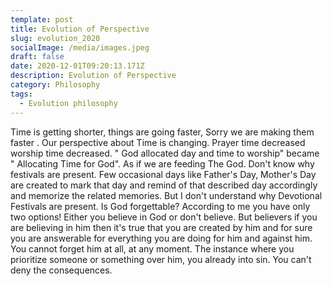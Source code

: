 ```yaml
---
template: post
title: Evolution of Perspective
slug: evolution_2020
socialImage: /media/images.jpeg
draft: false
date: 2020-12-01T09:20:13.171Z
description: Evolution of Perspective
category: Philosophy
tags:
  - Evolution philosophy
---
```

Time is getting shorter, things are going faster, Sorry we are making them faster . Our perspective about Time is changing. Prayer time decreased worship time decreased. " God allocated day and time to worship" became " Allocating Time for God". As if we are feeding The God. Don't know why festivals are present. Few occasional days like Father's Day, Mother's Day are created to mark that day and remind of that described day accordingly and memorize the related memories. But I don't understand why Devotional Festivals are present. Is God forgettable? According to me you have only two options! Either you believe in God or don't believe. But believers if you are believing in him then it's true that you are created by him and for sure you are answerable for everything you are doing for him and against him. You cannot forget him at all, at any moment. The instance where you prioritize someone or something over him, you already into sin. You can't deny the consequences.
